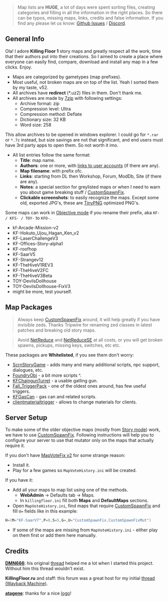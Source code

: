 [Github Issues]: <https://github.com/InsultingPros/KFStory/issues>

[CustomSpawnFix]: <https://forums.tripwireinteractive.com/index.php?threads/mutator-customspawnfix.102956/> 'fixes zed classes in old maps scripted triggers'

[ScrnStoryGame]: <https://www.mediafire.com/file/sf1rm5e688dp9jt/ScrnStoryGame.zip/file>
[FoundryObj]: <https://www.mediafire.com/file/6tpf11xsf7p9bg9/FoundryObj.zip/file>
[KFChaingunTurret]: <https://www.mediafire.com/file/a0t0ypyd5wbbprt/KFChaingunTurret.zip/file>
[Fall_TriggerPack]: <https://www.mediafire.com/file/iyqot9pefdfcub3/Fall_TriggerPack.zip/file>
[KFGasCan]: <https://www.mediafire.com/file/p0d5acpbcunk7sw/KFGasCan.zip/file>
[clientmaterialtrigger]: <https://www.mediafire.com/file/x3ekplflstb3fc8/clientmaterialtrigger.zip/file>

[NetReduce]: <https://forums.tripwireinteractive.com/index.php?threads/utility-de-serverpackage-listing.103071/> 'hack of ol hacks to reduce serverpackage size'
[NetReduceSE]: <https://steamcommunity.com/groups/ScrNBalance/discussions/6/610575007209675730/> 'same thing but with config file'

[MapVoteFix v2]: <https://forums.tripwireinteractive.com/index.php?threads/mod-voting-handler-fix.43202/>

[DMN666]: <https://steamcommunity.com/profiles/76561198058194020>
[atagene]: <https://www.deviantart.com/atagene>

> Map lists are **HUGE**, a lot of days were spent sorting files, creating categories and filling in all the information in the right places. So there can be typos, missing maps, links, credits and false information. If you find any please let us know: [Github Issues] / [Discord](https://discord.gg/eREYb3AgeT).

## General Info

Ola! I adore **Killing Floor 1** story maps and greatly respect all the work, time that their authors put into their creations. So I aimed to create a place where everyone can easily find, compare, download and install any map in a few clicks. Enjoy.

* Maps are categorized by gametypes (map prefixes).
* Most useful, not broken maps are on top of the list. Yeah I sorted them by my taste, v52.
* All archives have **redirect** (*.uz2) files in them. Don't thank me.
* All archives are made by [7zip](https://www.7-zip.org/) with following settings:
  * Archive format:       zip
  * Compression level:    Ultra
  * Compression method:   Deflate
  * Dictionary size:      32 KB
  * Word size:            258

This allow archives to be opened in windows explorer. I could go for `*.rar` or `*.7z` instead, but size savings are not that significant, and end users must have 3rd party apps to open them. So not worth it imo.

* All list entries follow the same format:
  * **Title**: map name.
  * **Authors**: one or more, with [links to user accounts](./Links.md#map-authors) (if there are any).
  * **Map filename**: with prefix ofc.
  * **Links**: starting from DL then Workshop, Forum, ModDb, Site (if there are any).
  * **Notes**: a special section for greylisted maps or when I need to warn you about game breaking stuff / [CustomSpawnFix].
  * **Clickable screenshots**: to easily recognize the maps. Except some old, exported JPG's, these are [TinyPNG](https://tinypng.com/) optimized PNG's.

Some maps can work in [Objective mode](./KFObjective.md) if you rename their prefix, aka `KF- / KFS- / TOY-` to `KFO-`.

* kf-Arcade-Mission-v2
* KF-Hokuto_Ujou_Hagan_Ken_v2
* KF-LaserChallengeV3
* KF-Offices-Story-alpha1
* KF-roofhop
* KF-SaarV5
* KF-Strangev12
* KF-TheHiveV1REV3
* KF-TheHiveV2FC
* KF-TheHiveV3Beta
* TOY-DevilsDollhouse
* TOY-DevilsDollhouse-FixV3
* might be more, test yourself.

## Map Packages

> Always keep [CustomSpawnFix] around, it will help greatly if you have invisible zeds. Thanks Tripwire for renaming zed classes in latest patches and breaking old story maps.

> Avoid [NetReduce] and [NetReduceSE] at all costs, or you will get broken spawns, pickups, missing keys, switches, etc etc.

These packages are **Whitelisted**, if you see them don't worry:

* [ScrnStoryGame] - adds many and many additional scripts, npc support, dialogues, etc.
* [FoundryObj] - a bit more scripts ^.
* [KFChaingunTurret] - a usable gatling gun.
* [Fall_TriggerPack] - one of the oldest ones around, has few useful triggers.
* [KFGasCan] - gas can and related scripts.
* [clientmaterialtrigger] - allows to change materials for clients.

## Server Setup

To make some of the older objective maps (mostly from [Story mode](./KFMode.md)) work, we have to use [CustomSpawnFix].
Following instructions will help you to configure your server to use that mutator only on the maps that actually require it.

If you don't have [MapVoteFix v2] for some strange reason:

* Install it.
* Play for a few games so `MapVoteHistory.ini` will be created.

If you have it:

* Add all your maps to map list using one of the methods.
  * **WebAdmin** -> Defaults tab -> Maps.
  * In `killingfloor.ini` fill both **Maps** and **DefaultMaps** sections.
* Open `MapVoteHistory.ini`, find maps that require [CustomSpawnFix] and fill `U=` fields like in this example:

```java
H=(M="KF-SaarV7",P=9,S=5,G=,U="CustomSpawnFix.CustomSpawnFixMut")
```

* If some of the maps are missing from `MapVoteHistory.ini` - either play on them first or add them here manually.

## Credits

**[DMN666]**: his original [thread](https://forums.tripwireinteractive.com/index.php?threads/kf-game-modes-and-maps.101777/) helped me a lot when I started this project. Without him this thread wouldn't exist.

**KillingFloor.ru** and staff: this forum was a great host for my initial [thread (Wayback Machine)](https://web.archive.org/web/*/http://killingfloor.ru/xforum/threads/kf-story-gametypes-i-karty-k-nim.4219/).

**[atagene]**: thanks for a nice [logo](https://www.deviantart.com/atagene/art/Killing-Floor-Text-522558359)!
